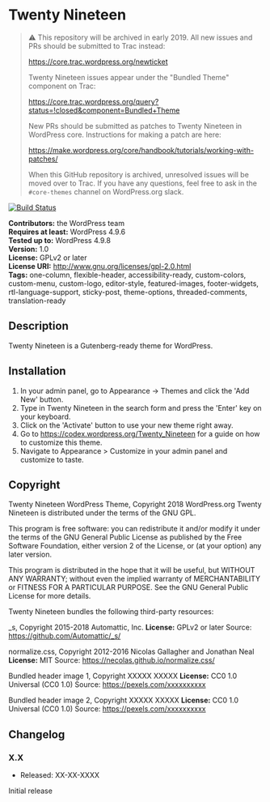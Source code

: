 # Twenty Nineteen

> :warning: This repository will be archived in early 2019. All new issues and PRs should be submitted to Trac instead: 
> 
> https://core.trac.wordpress.org/newticket
> 
> Twenty Nineteen issues appear under the "Bundled Theme" component on Trac:
> 
> https://core.trac.wordpress.org/query?status=!closed&component=Bundled+Theme
>
> New PRs should be submitted as patches to Twenty Nineteen in WordPress core. Instructions for making a patch are here:
>
> https://make.wordpress.org/core/handbook/tutorials/working-with-patches/
> 
> When this GitHub repository is archived, unresolved issues will be moved over to Trac. If you have any questions, feel free to ask in the `#core-themes` channel on WordPress.org slack. 

[![Build Status](https://travis-ci.org/WordPress/twentynineteen.svg?branch=master)](https://travis-ci.org/WordPress/twentynineteen)

**Contributors:** the WordPress team  
**Requires at least:** WordPress 4.9.6  
**Tested up to:** WordPress 4.9.8  
**Version:** 1.0  
**License:** GPLv2 or later  
**License URI:** http://www.gnu.org/licenses/gpl-2.0.html  
**Tags:** one-column, flexible-header, accessibility-ready, custom-colors, custom-menu, custom-logo, editor-style, featured-images, footer-widgets, rtl-language-support, sticky-post, theme-options, threaded-comments, translation-ready

## Description

Twenty Nineteen is a Gutenberg-ready theme for WordPress.

## Installation

1. In your admin panel, go to Appearance -> Themes and click the 'Add New' button.
2. Type in Twenty Nineteen in the search form and press the 'Enter' key on your keyboard.
3. Click on the 'Activate' button to use your new theme right away.
4. Go to https://codex.wordpress.org/Twenty_Nineteen for a guide on how to customize this theme.
5. Navigate to Appearance > Customize in your admin panel and customize to taste.

## Copyright

Twenty Nineteen WordPress Theme, Copyright 2018 WordPress.org
Twenty Nineteen is distributed under the terms of the GNU GPL.

This program is free software: you can redistribute it and/or modify
it under the terms of the GNU General Public License as published by
the Free Software Foundation, either version 2 of the License, or
(at your option) any later version.

This program is distributed in the hope that it will be useful,
but WITHOUT ANY WARRANTY; without even the implied warranty of
MERCHANTABILITY or FITNESS FOR A PARTICULAR PURPOSE. See the
GNU General Public License for more details.

Twenty Nineteen bundles the following third-party resources:

_s, Copyright 2015-2018 Automattic, Inc.
**License:** GPLv2 or later
Source: https://github.com/Automattic/_s/

normalize.css, Copyright 2012-2016 Nicolas Gallagher and Jonathan Neal
**License:** MIT
Source: https://necolas.github.io/normalize.css/

Bundled header image 1, Copyright XXXXX XXXXX
**License:** CC0 1.0 Universal (CC0 1.0)
Source: https://pexels.com/xxxxxxxxxx

Bundled header image 2, Copyright XXXXX XXXXX
**License:** CC0 1.0 Universal (CC0 1.0)
Source: https://pexels.com/xxxxxxxxxx

## Changelog

### X.X

* Released: XX-XX-XXXX

Initial release
